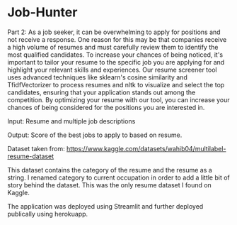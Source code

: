 # Job-Hunter
Part 2: As a job seeker, it can be overwhelming to apply for positions and not receive a response. One reason for this may be that companies receive a high volume of resumes and must carefully review them to identify the most qualified candidates. To increase your chances of being noticed, it's important to tailor your resume to the specific job you are applying for and highlight your relevant skills and experiences. Our resume screener tool uses advanced techniques like sklearn's cosine similarity and TfidfVectorizer to process resumes and nltk to visualize and select the top candidates, ensuring that your application stands out among the competition. By optimizing your resume with our tool, you can increase your chances of being considered for the positions you are interested in.

Input: Resume and multiple job descriptions

Output: Score of the best jobs to apply to based on resume.

Dataset taken from: https://www.kaggle.com/datasets/wahib04/multilabel-resume-dataset

This dataset contains the category of the resume and the resume as a string. I renamed category to current occupation in order to add a little bit of story behind the dataset. This was the only resume dataset I found on Kaggle.

The application was deployed using Streamlit and further deployed publically using herokuapp.
